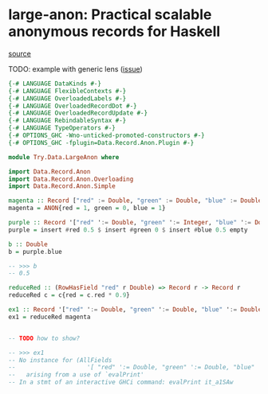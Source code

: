 # large-anon: Practical scalable anonymous records for Haskell

[source](https://well-typed.com/blog/2022/04/large-anon/)

TODO: example with generic lens ([issue](https://github.com/well-typed/large-records/issues/150))

<!-- FOURMOLU_DISABLE -->

```haskell
{-# LANGUAGE DataKinds #-}
{-# LANGUAGE FlexibleContexts #-}
{-# LANGUAGE OverloadedLabels #-}
{-# LANGUAGE OverloadedRecordDot #-}
{-# LANGUAGE OverloadedRecordUpdate #-}
{-# LANGUAGE RebindableSyntax #-}
{-# LANGUAGE TypeOperators #-}
{-# OPTIONS_GHC -Wno-unticked-promoted-constructors #-}
{-# OPTIONS_GHC -fplugin=Data.Record.Anon.Plugin #-}

module Try.Data.LargeAnon where

import Data.Record.Anon
import Data.Record.Anon.Overloading
import Data.Record.Anon.Simple

magenta :: Record ["red" := Double, "green" := Double, "blue" := Double]
magenta = ANON{red = 1, green = 0, blue = 1}

purple :: Record '["red" ':= Double, "green" ':= Integer, "blue" ':= Double]
purple = insert #red 0.5 $ insert #green 0 $ insert #blue 0.5 empty

b :: Double
b = purple.blue

-- >>> b
-- 0.5

reduceRed :: (RowHasField "red" r Double) => Record r -> Record r
reduceRed c = c{red = c.red * 0.9}

ex1 :: Record '["red" ':= Double, "green" ':= Double, "blue" ':= Double]
ex1 = reduceRed magenta


-- TODO how to show?

-- >>> ex1
-- No instance for (AllFields
--                    '[ "red" ':= Double, "green" ':= Double, "blue" ':= Double] Show)
--   arising from a use of `evalPrint'
-- In a stmt of an interactive GHCi command: evalPrint it_a1SAw
```
